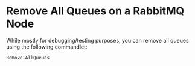 # Remove All Queues on a RabbitMQ Node

While mostly for debugging/testing purposes, you can remove all queues using the following commandlet:

```powershell
Remove-AllQueues
```
